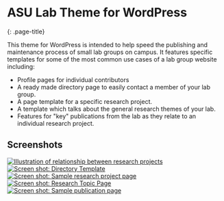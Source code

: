# ASU Lab Theme for WordPress #
{: .page-title}

This theme for WordPress is intended to help speed the publishing and maintenance process of small lab groups on campus. It features specific templates for some of the most common use cases of a lab group website including:

- Profile pages for individual contributors
- A ready made directory page to easily contact a member of your lab group.
- A page template for a specific research project.
- A template which talks about the general research themes of your lab.
- Features for "key" publications from the lab as they relate to an individual research project.

## Screenshots ##

<div id="lightbox" class="lightbox lightbox-front">
    <a href="{{ site.baseurl }}/assets/img/person-front.jpg">
        <img src="{{ site.baseurl }}/assets/img/person-front.jpg" alt="Illustration of relationship between research projects" />
    </a>
    <a href="{{ site.baseurl }}/assets/img/directory-front.jpg">
        <img src="{{ site.baseurl }}/assets/img/directory-front.jpg" alt="Screen shot: Directory Template" />
    </a>
    <a href="{{ site.baseurl }}/assets/img/research-front.jpg">
        <img src="{{ site.baseurl }}/assets/img/research-front.jpg" alt="Screen shot: Sample research project page" />
    </a>
    <a href="{{ site.baseurl }}/assets/img/theme-front.jpg">
        <img src="{{ site.baseurl }}/assets/img/theme-front.jpg" alt="Screen shot: Research Topic Page" />
    </a>
    <a href="../assets/img/publication-front.jpg">
        <img src="{{ site.baseurl }}/assets/img/publication-front.jpg" alt="Screen shot: Sample publication page" />
    </a>
</div>

